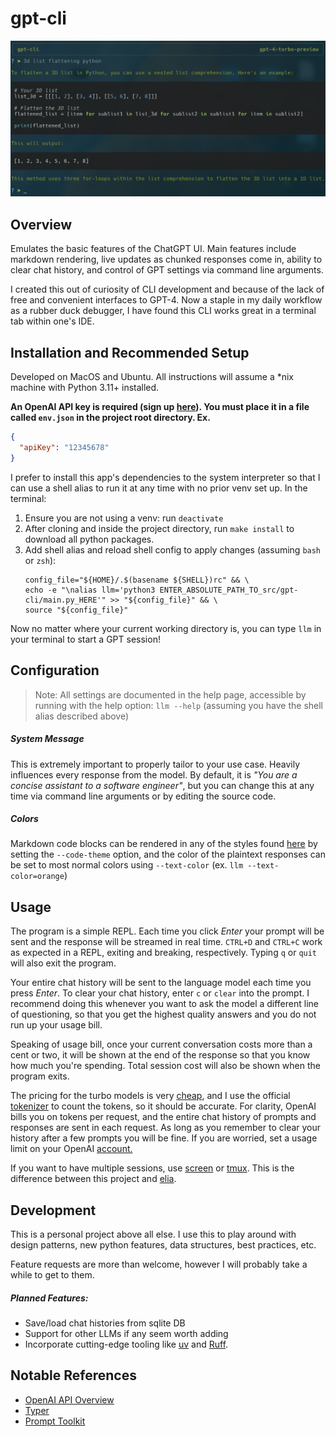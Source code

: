 # gpt-cli

![preview](./screenshot.png?raw=true)

## Overview

Emulates the basic features of the ChatGPT UI. Main features include markdown rendering, live updates as chunked responses come in, ability to clear chat history, and control of GPT settings via command line arguments.

I created this out of curiosity of CLI development and because of the lack of free and convenient interfaces to GPT-4.
Now a staple in my daily workflow as a rubber duck debugger, I have found this CLI works great in a terminal tab within one's IDE.

## Installation and Recommended Setup

Developed on MacOS and Ubuntu. All instructions will assume a *nix machine with Python 3.11+ installed. 

**An OpenAI API key is required (sign up [here](https://platform.openai.com/account/api-keys)). You must place it in a file called `env.json` in the project root directory. Ex.**

```json
{
  "apiKey": "12345678"
}
```

I prefer to install this app's dependencies to the system interpreter so that I can use a shell alias to run it at any time with no prior venv set up. In the terminal:

1. Ensure you are not using a venv: run `deactivate`
2. After cloning and inside the project directory, run `make install` to download all python packages. 
3. Add shell alias and reload shell config to apply changes (assuming `bash` or `zsh`):
    ```shell
   config_file="${HOME}/.$(basename ${SHELL})rc" && \
   echo -e "\nalias llm='python3 ENTER_ABSOLUTE_PATH_TO_src/gpt-cli/main.py_HERE'" >> "${config_file}" && \ 
   source "${config_file}" 
   ```
Now no matter where your current working directory is, you can type `llm` in your terminal to start a GPT session!

## Configuration

> Note: All settings are documented in the help page, accessible by running with the help option: `llm --help` (assuming you have the shell alias described above)

##### System Message

This is extremely important to properly tailor to your use case. Heavily influences every response from the model. By default, it is _"You are a concise assistant to a software engineer"_,
but you can change this at any time via command line arguments or by editing the source code. 

##### Colors

Markdown code blocks can be rendered in any of the styles found [here](https://pygments.org/styles/) by setting the `--code-theme` option,
and the color of the plaintext responses can be set to most normal colors using `--text-color` (ex. `llm --text-color=orange`)

## Usage

The program is a simple REPL. Each time you click _Enter_ your prompt will be sent and the response will be streamed in real time. 
`CTRL+D` and `CTRL+C` work as expected in a REPL, exiting and breaking, respectively. Typing `q` or `quit` will also exit the program.

Your entire chat history will be sent to the language model each time you press _Enter_. To clear your chat history, enter `c` or `clear` into the prompt. 
I recommend doing this whenever you want to ask the model a different line of questioning, so that you get the highest quality answers and you do not run up your usage bill. 

Speaking of usage bill, once your current conversation costs more than a cent or two, it will be shown at the end of the response so that you know how much you're spending. Total session cost will also be shown when the program exits.

The pricing for the turbo models is very [cheap](https://openai.com/pricing), and I use the official [tokenizer](https://github.com/openai/tiktoken) to count the tokens, so it should be accurate. 
For clarity, OpenAI bills you on tokens per request, and the entire chat history of prompts and responses are sent in each request. As long as you remember to clear your history after a few prompts you will be fine. 
If you are worried, set a usage limit on your OpenAI [account.](https://platform.openai.com/login/)

If you want to have multiple sessions, use [screen](https://www.gnu.org/software/screen/manual/screen.html) or [tmux](https://github.com/tmux/tmux/wiki). This is the difference between this project and [elia](https://github.com/darrenburns/elia).

## Development

This is a personal project above all else. I use this to play around with design patterns, new python features, data structures, best practices, etc. 

Feature requests are more than welcome, however I will probably take a while to get to them. 

##### Planned Features:

- Save/load chat histories from sqlite DB
- Support for other LLMs if any seem worth adding
- Incorporate cutting-edge tooling like [uv](https://github.com/astral-sh/uv) and [Ruff](https://github.com/astral-sh/ruff). 

## Notable References

- [OpenAI API Overview](https://platform.openai.com/docs/api-reference/introduction)
- [Typer](https://typer.tiangolo.com/)
- [Prompt Toolkit](https://python-prompt-toolkit.readthedocs.io/en/master/)
